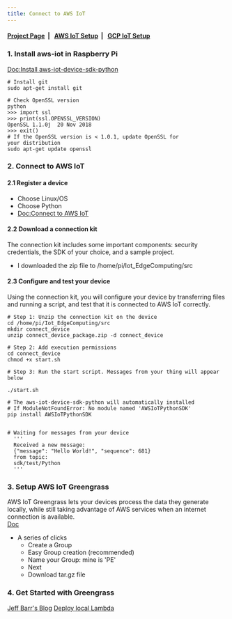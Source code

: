 ```yaml
---
title: Connect to AWS IoT
---
```



####  [Project Page](https://dujm.github.io/Iot_EdgeComputing/index)&nbsp;  | &nbsp;   [AWS IoT Setup](https://dujm.github.io/Iot_EdgeComputing/aws_iot)&nbsp;  | &nbsp;   [GCP IoT Setup](https://dujm.github.io/Iot_EdgeComputing/gcp_iot)

### 1. Install aws-iot in Raspberry Pi
[Doc:Install aws-iot-device-sdk-python](https://docs.aws.amazon.com/greengrass/latest/developerguide/IoT-SDK.html)

```
# Install git
sudo apt-get install git

# Check OpenSSL version
python
>>> import ssl
>>> print(ssl.OPENSSL_VERSION)
OpenSSL 1.1.0j  20 Nov 2018
>>> exit()
# If the OpenSSL version is < 1.0.1, update OpenSSL for
your distribution
sudo apt-get update openssl

```
### 2. Connect to AWS IoT
#### 2.1 Register a device
  * Choose Linux/OS
  * Choose Python
  * [Doc:Connect to AWS IoT](https://eu-central-1.console.aws.amazon.com/iot/home?region=eu-central-1#/connectdevice/)


#### 2.2 Download a connection kit
The connection kit includes some important components: security credentials, the SDK of your choice, and a sample project.
  * I downloaded the zip file to /home/pi/Iot_EdgeComputing/src


#### 2.3 Configure and test your device
Using the connection kit, you will configure your device by transferring files and running a script, and test that it is connected to AWS IoT correctly.

```
# Step 1: Unzip the connection kit on the device
cd /home/pi/Iot_EdgeComputing/src
mkdir connect_device
unzip connect_device_package.zip -d connect_device

# Step 2: Add execution permissions
cd connect_device
chmod +x start.sh

# Step 3: Run the start script. Messages from your thing will appear below

./start.sh

# The aws-iot-device-sdk-python will automatically installed
# If ModuleNotFoundError: No module named 'AWSIoTPythonSDK'
pip install AWSIoTPythonSDK


# Waiting for messages from your device
  '''
  Received a new message:
  {"message": "Hello World!", "sequence": 681}
  from topic:
  sdk/test/Python
  '''
```

### 3. Setup AWS IoT Greengrass
AWS IoT Greengrass lets your devices process the data they generate locally, while still taking advantage of AWS services when an internet connection is available.  
[Doc](https://eu-central-1.console.aws.amazon.com/iot/home?region=eu-central-1#/greengrassIntro)
 * A series of clicks
   * Create a Group
   * Easy Group creation (recommended)
   * Name your Group: mine is 'PE'
   * Next  
   * Download tar.gz file



### 4. Get Started with Greengrass
[Jeff Barr's Blog](https://aws.amazon.com/blogs/aws/aws-greengrass-run-aws-lambda-functions-on-connected-devices/)
[Deploy local Lambda](bit.ly/greengrasstutorial)
